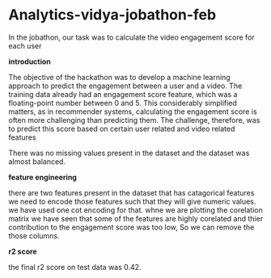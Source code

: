 # Analytics-vidya-jobathon-feb
In the jobathon, our task was to calculate the video engagement score for each user

**introduction**

The objective of the hackathon was to develop a machine learning approach to predict the engagement between a user and a video. The training data already had an engagement score feature, which was a floating-point number between 0 and 5. This considerably simplified matters, as in recommender systems, calculating the engagement score is often more challenging than predicting them. The challenge, therefore, was to predict this score based on certain user related and video related features

There was no missing values present in the dataset and the dataset was almost balanced.

**feature engineering**

there are two features present in the dataset that has catagorical features we need to encode those features such that they will give numeric values. we have used one cot encoding for that.
whne we are plotting the corelation matrix we have seen that some of the features are highly corelated and thier contribution to the engagement score was too low, So we can remove the those columns.

**r2 score**

the final r2 score on test data was 0.42.
